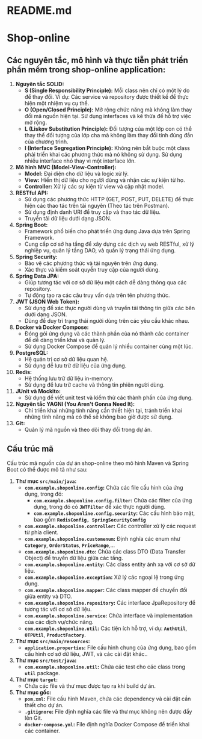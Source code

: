# README.md

# Shop-online

## Các n**guyên tắc, mô hình và thực tiễn phát triển phần mềm trong shop-online application:**

1. **Nguyên tắc SOLID:**
    - **S (Single Responsibility Principle):** Mỗi class nên chỉ có một lý do để thay đổi. Ví dụ: Các service và repository được thiết kế để thực hiện một nhiệm vụ cụ thể.
    - **O (Open/Closed Principle):** Mở rộng chức năng mà không làm thay đổi mã nguồn hiện tại. Sử dụng interfaces và kế thừa để hỗ trợ việc mở rộng.
    - **L (Liskov Substitution Principle):** Đối tượng của một lớp con có thể thay thế đối tượng của lớp cha mà không làm thay đổi tính đúng đắn của chương trình.
    - **I (Interface Segregation Principle):** Không nên bắt buộc một class phải triển khai các phương thức mà nó không sử dụng. Sử dụng nhiều interface nhỏ thay vì một interface lớn.
2. **Mô hình MVC (Model-View-Controller):**
    - **Model:** Đại diện cho dữ liệu và logic xử lý.
    - **View:** Hiển thị dữ liệu cho người dùng và nhận các sự kiện từ họ.
    - **Controller:** Xử lý các sự kiện từ view và cập nhật model.
3. **RESTful API:**
    - Sử dụng các phương thức HTTP (GET, POST, PUT, DELETE) để thực hiện các thao tác trên tài nguyên (Theo tác trên Postman).
    - Sử dụng định danh URI để truy cập và thao tác dữ liệu.
    - Truyền tải dữ liệu dưới dạng JSON.
4. **Spring Boot:**
    - Framework phổ biến cho phát triển ứng dụng Java dựa trên Spring Framework.
    - Cung cấp cơ sở hạ tầng để xây dựng các dịch vụ web RESTful, xử lý nghiệp vụ, quản lý tầng DAO, và quản lý trạng thái ứng dụng.
5. **Spring Security:**
    - Bảo vệ các phương thức và tài nguyên trên ứng dụng.
    - Xác thực và kiểm soát quyền truy cập của người dùng.
6. **Spring Data JPA:**
    - Giúp tương tác với cơ sở dữ liệu một cách dễ dàng thông qua các repository.
    - Tự động tạo ra các câu truy vấn dựa trên tên phương thức.
7. **JWT (JSON Web Token):**
    - Sử dụng để xác thực người dùng và truyền tải thông tin giữa các bên dưới dạng JSON.
    - Dùng để duy trì trạng thái người dùng trên các yêu cầu khác nhau.
8. **Docker và Docker Compose:**
    - Đóng gói ứng dụng và các thành phần của nó thành các container để dễ dàng triển khai và quản lý.
    - Sử dụng Docker Compose để quản lý nhiều container cùng một lúc.
9. **PostgreSQL:**
    - Hệ quản trị cơ sở dữ liệu quan hệ.
    - Sử dụng để lưu trữ dữ liệu của ứng dụng.
10. **Redis:**
    - Hệ thống lưu trữ dữ liệu in-memory.
    - Sử dụng để lưu trữ cache và thông tin phiên người dùng.
11. **JUnit và Mockito:**
    - Sử dụng để viết unit test và kiểm thử các thành phần của ứng dụng.
12. **Nguyên tắc YAGNI (You Aren't Gonna Need It):**
    - Chỉ triển khai những tính năng cần thiết hiện tại, tránh triển khai những tính năng mà có thể sẽ không bao giờ được sử dụng.
13. **Git:**
    - Quản lý mã nguồn và theo dõi thay đổi trong dự án.
    

## Cấu trúc mã

Cấu trúc mã nguồn của dự án shop-online theo mô hình Maven và Spring Boot có thể được mô tả như sau:

1. **Thư mục `src/main/java`:**
    - **`com.example.shoponline.config`:** Chứa các file cấu hình của ứng dụng, trong đó:
        - **`com.example.shoponline.config.filter`:** Chứa các filter của ứng dụng, trong đó có **`JWTFilter`** để xác thực người dùng.
        - **`com.example.shoponline.config.security`:** Các cấu hình bảo mật, bao gồm **`RedisConfig, SpringSecurityConfig`**
    - **`com.example.shoponline.controller`:** Các controller xử lý các request từ phía client.
    - **`com.example.shoponline.customenum`:** Định nghĩa các enum như **`Category`**, **`OrderStatus`**, **`PriceRange`**,...
    - **`com.example.shoponline.dto`:** Chứa các class DTO (Data Transfer Object) để truyền dữ liệu giữa các tầng.
    - **`com.example.shoponline.entity`:** Các class entity ánh xạ với cơ sở dữ liệu.
    - **`com.example.shoponline.exception`:** Xử lý các ngoại lệ trong ứng dụng.
    - **`com.example.shoponline.mapper`:** Các class mapper để chuyển đổi giữa entity và DTO.
    - **`com.example.shoponline.repository`:** Các interface JpaRepository để tương tác với cơ sở dữ liệu.
    - **`com.example.shoponline.service`:** Chứa interface và implementation của các dịch vụ/chức năng.
    - **`com.example.shoponline.util`:** Các tiện ích hỗ trợ, ví dụ: **`AuthUtil`**, **`OTPUtil`**, **`ProductFactory`**.
2. **Thư mục `src/main/resources`:**
    - **`application.properties`:** File cấu hình chung của ứng dụng, bao gồm cấu hình cơ sở dữ liệu, JWT, và các cài đặt khác..
3. **Thư mục `src/test/java`:**
    - **`com.example.shoponline.util`:** Chứa các test cho các class trong **`util`** package.
4. **Thư mục `target`:**
    - Chứa các file và thư mục được tạo ra khi build dự án.
5. **Thư mục gốc:**
    - **`pom.xml`:** File cấu hình Maven, chứa các dependency và cài đặt cần thiết cho dự án.
    - **`.gitignore`:** File định nghĩa các file và thư mục không nên được đẩy lên Git.
    - **`docker-compose.yml`:** File định nghĩa Docker Compose để triển khai các container.
